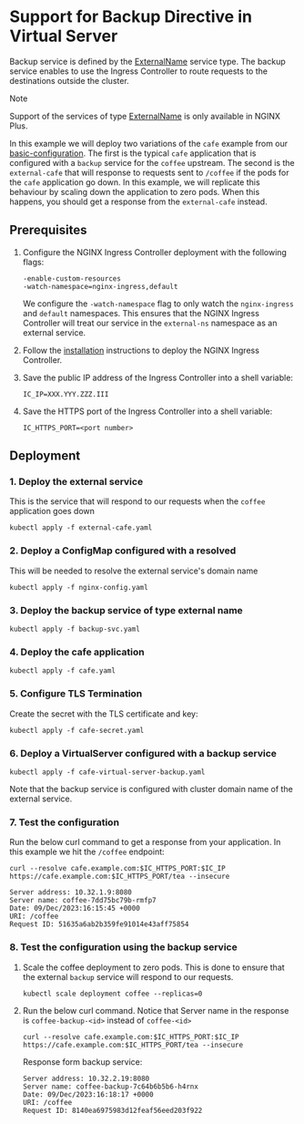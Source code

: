 # Support for Backup Directive in Virtual Server

Backup service is defined by the
[ExternalName](https://kubernetes.io/docs/concepts/services-networking/service/#externalname) service type.
The backup service enables to use the Ingress Controller to route requests to the destinations outside the cluster.

> [!NOTE]
> Support of the services of type 
> [ExternalName](https://kubernetes.io/docs/concepts/services-networking/service/#externalname)
> is only available in NGINX Plus.

In this example we will deploy two variations of the `cafe` example from our 
[basic-configuration](/examples/custom-resources/basic-configuration).
The first is the typical `cafe` application that is configured with a `backup` service for the `coffee` upstream.
The second is the `external-cafe` that will response to requests sent to `/coffee` 
if the pods for the `cafe` application go down.
In this example, we will replicate this behaviour by scaling down the application to zero pods.
When this happens, you should get a response from the `external-cafe` instead.

## Prerequisites

1. Configure the NGINX Ingress Controller deployment with the following flags:
   ```shell
   -enable-custom-resources
   -watch-namespace=nginx-ingress,default
   ```
   We configure the `-watch-namespace` flag to only watch the `nginx-ingress` and `default` namespaces.
   This ensures that the NGINX Ingress Controller will treat our service in the `external-ns` namespace 
   as an external service.

2. Follow the [installation](https://docs.nginx.com/nginx-ingress-controller/installation/installation-with-manifests/)
   instructions to deploy the NGINX Ingress Controller.

3. Save the public IP address of the Ingress Controller into a shell variable:

    ```shell
    IC_IP=XXX.YYY.ZZZ.III
    ```

4. Save the HTTPS port of the Ingress Controller into a shell variable:

    ```shell
    IC_HTTPS_PORT=<port number>
    ```

## Deployment

### 1. Deploy the external service

This is the service that will respond to our requests when the `coffee` application goes down

```shell
kubectl apply -f external-cafe.yaml
```

### 2. Deploy a ConfigMap configured with a resolved

This will be needed to resolve the external service's domain name

   ```shell
   kubectl apply -f nginx-config.yaml
   ```

### 3. Deploy the backup service of type external name

   ```shell
   kubectl apply -f backup-svc.yaml
   ```

### 4. Deploy the cafe application

   ```shell
   kubectl apply -f cafe.yaml
   ```

### 5. Configure TLS Termination

Create the secret with the TLS certificate and key:

   ```shell
   kubectl apply -f cafe-secret.yaml
   ```

### 6. Deploy a VirtualServer configured with a backup service

   ```shell
   kubectl apply -f cafe-virtual-server-backup.yaml
   ```

Note that the backup service is configured with cluster domain name of the external service.

### 7. Test the configuration

Run the below curl command to get a response from your application. In this example we hit the `/coffee` endpoint:

   ```shell
   curl --resolve cafe.example.com:$IC_HTTPS_PORT:$IC_IP https://cafe.example.com:$IC_HTTPS_PORT/tea --insecure
   ```

   ```shell
   Server address: 10.32.1.9:8080
   Server name: coffee-7dd75bc79b-rmfp7
   Date: 09/Dec/2023:16:15:45 +0000
   URI: /coffee
   Request ID: 51635a6ab2b359fe91014e43aff75854
   ```

### 8. Test the configuration using the backup service

1. Scale the coffee deployment to zero pods. 
   This is done to ensure that the external `backup` service will respond to our requests.

   ```shell
   kubectl scale deployment coffee --replicas=0
   ```
2. Run the below curl command. Notice that Server name in the response is `coffee-backup-<id>` instead of `coffee-<id>`

   ```shell
   curl --resolve cafe.example.com:$IC_HTTPS_PORT:$IC_IP https://cafe.example.com:$IC_HTTPS_PORT/tea --insecure
   ```

   Response form backup service:

   ```shell
   Server address: 10.32.2.19:8080
   Server name: coffee-backup-7c64b6b5b6-h4rnx
   Date: 09/Dec/2023:16:18:17 +0000
   URI: /coffee
   Request ID: 8140ea6975983d12feaf56eed203f922
   ```
